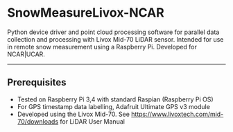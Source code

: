 # SnowMeasureLivox-NCAR
Python device driver and point cloud processing software for parallel data collection and processing with Livox Mid-70 LiDAR sensor. Intended for use in remote snow measurement using a Raspberry Pi. Developed for NCAR|UCAR.

<hr>

## Prerequisites
* Tested on Raspberry Pi 3,4 with standard Raspian (Raspberry Pi OS)
* For GPS timestamp data labelling, Adafruit Ultimate GPS v3 module
* Developed using the Livox Mid-70. See https://www.livoxtech.com/mid-70/downloads for LiDAR User Manual 
